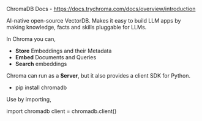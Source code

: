ChromaDB Docs - https://docs.trychroma.com/docs/overview/introduction

AI-native open-source VectorDB. Makes it easy to build LLM apps by making knowledge, facts and skills pluggable for LLMs.

In Chroma you can,
- **Store** Embeddings and their Metadata
- **Embed** Documents and Queries
- **Search** embeddings


Chroma can run as a **Server**, but it also provides a client SDK for Python.
- pip install chromadb

Use by importing,

import chromadb
client = chromadb.client()